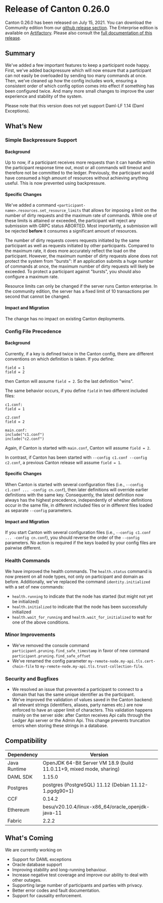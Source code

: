 # Release of Canton 0.26.0

Canton 0.26.0 has been released on July 15, 2021. You can download the Community edition from our [github release section](https://github.com/digital-asset/canton/releases/tag/v0.26.0). The Enterprise edition is available on [Artifactory](https://digitalasset.jfrog.io/artifactory/canton-enterprise/canton-enterprise-0.26.0.zip).
Please also consult the [full documentation of this release](https://www.canton.io/docs/0.26.0/user-manual/index.html).

## Summary

We've added a few important features to keep a participant node happy. First, we've added backpressure which will now ensure that a participant can not easily be overloaded by sending too many commands at once.
Then, we've cleaned up how the config includes work, ensuring a consistent order of which config option comes into effect if something has been configured twice.
And many more small changes to improve the user experience and stability of the system.

Please note that this version does not yet support Daml-LF 1.14 (Daml Exceptions).

## What’s New

### Simple Backpressure Support

#### Background
Up to now, if a participant receives more requests than it can handle within the participant response time out, most or all commands will timeout and therefore not be committed to the ledger.
Previously, the participant would have consumed a high amount of resources without achieving anything useful. This is now prevented using backpressure.

#### Specific Changes
We've added a command `<participant-name>.resources.set_resource_limits` that allows for imposing a limit on the number of dirty requests and the maximum rate of commands.
While one of these limits is attained or exceeded, the participant will reject any submission with GRPC status ABORTED. Most importantly, a submission will be rejected **before** it consumes a significant amount of resources.

The number of dirty requests covers requests initiated by the same participant as well as requests initiated by other participants. Compared to the maximum rate, it does more accurately reflect the load on the participant.
However, the maximum number of dirty requests alone does not protect the system from "bursts":
If an application submits a huge number of commands at once, the maximum number of dirty requests will likely be exceeded.
To protect a participant against "bursts", you should also configure a maximum rate.

Resource limits can only be changed if the server runs Canton enterprise. In the community edition, the server has a fixed limit of 10 transactions per second that cannot be changed.

#### Impact and Migration
The change has no impact on existing Canton deployments.

### Config File Precedence

#### Background

Currently, if a key is defined twice in the Canton config, there are different conventions on which definition is taken.
If you define:
```
field = 1
field = 2
```
then Canton will assume `field = 2`. So the last definition "wins".

The same behavior occurs, if you define `field` in two different included files:
```
c1.conf:
field = 1

c2.conf
field = 2

main.conf:
include("c1.conf")
include("c2.conf")
```
Again, if Canton is started with `main.conf`, Canton will assume `field = 2`.

In contrast, if Canton has been started with `--config c1.conf --config c2.conf`, a previous Canton release will assume `field = 1`.

#### Specific Changes

When Canton is started with several configuration files (i.e., `--config c1.conf ... -config cn.conf`), then later definitions will override earlier definitions with the same key.
Consequently, the latest definition now always has the highest precedence, independently of whether definitions occur in the same file, in different included files or in different files loaded as separate `--config` parameters.

#### Impact and Migration

If you start Canton with several configuration files (i.e., `--config c1.conf ... -config cn.conf`), you should reverse the order of the `--config` parameters.
No action is required if the keys loaded by your config files are pairwise different.

### Health Commands
We have improved the health commands. The `health.status` command is now present on all node types, not only on participant and domain as before.
Additionally, we've replaced the command `identity.initialized` with a set of new commands:
- `health.running` to indicate that the node has started (but might not yet be initialized)
- `health.initialized` to indicate that the node has been successfully initialized
- `health.wait_for_running` and `health.wait_for_initialized` to wait for one of the above conditions.

### Minor Improvements
- We've removed the console command `participant.pruning.find_safe_timestamp` in favor of new command `participant.pruning.find_safe_offset`
- We've renamed the config parameter `my-remote-node.my-api.tls.cert-chain-file` to `my-remote-node.my-api.tls.trust-collection-file`.

### Security and Bugfixes
- We resolved an issue that prevented a participant to connect to a domain that has the same unique identifier as the participant.
- We've improved the validation of values saved in the Canton backend: all relevant strings (identifiers, aliases, party names etc.) are now enforced to have an upper limit of characters. This validation happens mainly on the server side: after Canton receives Api calls through the Ledger Api server or the Admin Api. This change prevents truncation errors when storing these strings in a database.

## Compatibility

| Dependency   | Version                                            |
| ------------ | -------------------------------------------------- |
| Java Runtime | OpenJDK 64-Bit Server VM 18.9 (build 11.0.11+9, mixed mode, sharing) |
| DAML SDK     | 1.15.0 |
| Postgres     | postgres (PostgreSQL) 11.12 (Debian 11.12-1.pgdg90+1) |
| CCF          | 0.14.2 |
| Ethereum     | besu/v20.10.4/linux-x86_64/oracle_openjdk-java-11 |
| Fabric       | 2.2.2 |

## What's Coming

We are currently working on
- Support for DAML exceptions
- Oracle database support
- Improving stability and long-running behaviour.
- Increase negative test coverage and improve our ability to deal with other outages.
- Supporting large number of participants and parties with privacy.
- Better error codes and fault documentation.
- Support for causality enforcement.
